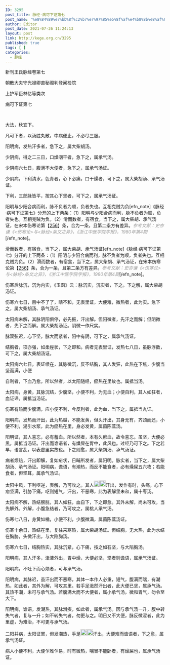 ```yaml
---
ID: 3295
post_title: 脉经·病可下证第七
post_name: '%e8%84%89%e7%bb%8f%c2%b7%e7%97%85%e5%8f%af%e4%b8%8b%e8%af%81%e7%ac%ac%e4%b8%83'
author: Editor
post_date: 2021-07-26 11:24:13
layout: post
link: http://kege.org.cn/3295
published: true
tags: [ ]
categories:
  - 脉经
---
```

新刊王氏脉经卷第七

朝散大夫守光禄卿直秘阁判登闻检院

上护军臣林亿等类次

病可下证第七

&nbsp;

大法，秋宜下。
<p class="content">凡可下者，以汤胜丸散，中病便止，不必尽三服。</p>
<p class="content">阳明病，发热汗多者，急下之，属大柴胡汤。</p>
<p class="content">少阴病，得之二三日，口燥咽干者，急下之，属承气汤。</p>
<p class="content">少阴病六七日，腹满不大便者，急下之，属承气汤证。</p>
<p class="content">少阴病，下利清水，色青者，心下必痛，口干燥者，可下之，属大柴胡汤、承气汤证。</p>
<p class="content">下利，三部脉皆平，按其心下坚者，可下之，属承气汤证。</p>
<p class="content">阳明与少阳合病而利，脉不负者为顺，负者失也。互相克贼为负[efn_note]《脉经·病可下证第七》分开的上下两条：（1）阳明与少阳合病而利，脉不负者为顺，负者失也。互相克贼为负。（2）滑而数者，有宿食，当下之，属大柴胡、承气汤证，在宋本伤寒论第【<a href="http://kege.org.cn/encyclopedia/%e3%80%90256%e3%80%91">256</a>】条，合为一条，且第二条方有差异。<span style="color: #999999;"><em>参考文献：史亦谦《&lt;伤寒论&gt;与&lt;脉经&gt;条文之异》，《浙江中医学院学报》，1980年第4期</em></span>[/efn_note]。</p>
<p class="content">滑而数者，有宿食，当下之，属大柴胡、承气汤证[efn_note]《脉经·病可下证第七》分开的上下两条：（1）阳明与少阳合病而利，脉不负者为顺，负者失也。互相克贼为负。（2）滑而数者，有宿食，当下之，属大柴胡、承气汤证，在宋本伤寒论第【<a href="http://kege.org.cn/encyclopedia/%e3%80%90256%e3%80%91">256</a>】条，合为一条，且第二条方有差异。<span style="color: #999999;"><em>参考文献：史亦谦《&lt;伤寒论&gt;与&lt;脉经&gt;条文之异》，《浙江中医学院学报》，1980年第4期</em></span>[/efn_note]。</p>
<p class="content">伤寒后脉沉，沉为内实，<span class="emphasis_small">《玉函》云：脉沉实，沉实者，下之。</span>下之解，属大柴胡汤证。</p>
<p class="content">伤寒六七日，目中不了了，睛不和，无表里证，大便难，微热者，此为实。急下之，属大柴胡汤、承气汤证。</p>
<p class="content">太阳病未解，其脉阴阳俱停，必先振，汗出解。但阳微者，先汗之而解；但阴微者，先下之而解。属大柴胡汤证。<span class="emphasis_small">阴微一作尺实。</span></p>
<p class="content">脉双弦迟，心下坚，脉大而紧者，阳中有阴，可下之，属承气汤证。</p>
<p class="content">结胸者，项亦强，如柔痓状，下之即和。病者无表里证，发热七八日，虽脉浮数，可下之，属大柴胡汤证。</p>
<p class="content">太阳病六七日，表证续在，其脉微沉，反不结胸，其人发狂，此热在下焦，少腹当坚而满，小便</p>
<p class="content">自利者，下血乃愈。所以然者，以太阳随经，瘀热在里故也。属抵当汤。</p>
<p class="content">太阳病，身黄，其脉沉结，少腹坚，小便不利，为无血；小便自利，其人如狂者，血证谛。属抵当汤证。</p>
<p class="content">伤寒有热而少腹满，应小便不利，今反利者，此为血，当下之，属抵当丸证。</p>
<p class="content">阳明病，发热而汗出，此为热越，不能发黄，但头汗出，其身无有，齐颈而还，小便不利，渴引水浆，此为瘀热在里，身必发黄，属茵陈蒿汤。</p>
<p class="content">阳明证，其人喜忘，必有蓄血。所以然者，本有久瘀血，故令喜忘。虽坚，大便必黑，属抵当汤证。汗出而谵语者，有燥屎在胃中，此风也。过经乃可下之。下之若早，语言乱，以表虚里实故也。下之则愈，属大柴胡汤、承气汤证。</p>
<p class="content">病者烦热，汗出即解，复如疟状，日晡所发者，属阳明。脉实者，当下之，属大柴胡汤、承气汤证。阳明病，谵语，有潮热，而反不能食者，必有燥屎五六枚；若能食者，但坚耳，属承气汤证。</p>
<p class="content">太阳中风，下利呕逆，表解，乃可攻之。其人<img class="picture_character" src="https://rwzyzs.pmphai.com/epub/5cd2470a7d1edc32c10d4456/OEBPS/images/txt007_11.png" alt="img" width="18" height="19" /><img class="picture_character" src="https://rwzyzs.pmphai.com/epub/5cd2470a7d1edc32c10d4456/OEBPS/images/txt007_12.png" alt="img" width="19" height="20" />汗出，发作有时，头痛，心下痞坚满，引胁下痛，呕则短气，汗出，不恶寒，此为表解里未和，属十枣汤。</p>
<p class="content">太阳病不解，热结膀胱，其人如狂，血自下，下之即愈。其外未解，尚未可攻，当先解外。外解，小腹急结者，乃可攻之，属桃人承气汤。</p>
<p class="content">伤寒七八日，身黄如橘，小便不利，少腹微满，属茵陈蒿汤证。</p>
<p class="content">伤寒十余日，热结在里，复往来寒热，属大柴胡汤证。但结胸，无大热，此为水结在胸胁，头微汗出，与大陷胸汤。</p>
<p class="content">伤寒六七日，结胸热实，其脉沉紧，心下痛，按之如石坚，与大陷胸汤。</p>
<p class="content">阳明病，其人汗多，津液外出，胃中燥，大便必坚，坚者则谵语，属承气汤证。</p>
<p class="content">阳明病，不吐下而心烦者，可与承气汤。</p>
<p class="content">阳明病，其脉迟，虽汗出而不恶寒，其体<span class="emphasis_small">一本作人</span>必重，短气，腹满而喘，有潮热，如此者，其外为解，可攻其里。若手足濈然汗出者，此大便已坚，属承气汤。其热不潮，未可与承气汤。若腹满大而不大便者，属小承气汤，微和胃气，勿令至大下。</p>
<p class="content">阳明病，谵语，发潮热，其脉滑疾，如此者，属承气汤。因与承气汤一升，腹中转失气者，复与一升；如不转失气者，勿更与之。明日又不大便，脉反微涩者，此为里虚，为难治，不可更与承气汤。</p>
<p class="content">二阳并病，太阳证罢，但发潮热，手足<img class="picture_character" src="https://rwzyzs.pmphai.com/epub/5cd2470a7d1edc32c10d4456/OEBPS/images/txt007_13.png" alt="img" width="20" height="20" /><img class="picture_character" src="https://rwzyzs.pmphai.com/epub/5cd2470a7d1edc32c10d4456/OEBPS/images/txt007_14.png" alt="img" width="19" height="20" />汗出，大便难而谵语者，下之愈，属承气汤证。</p>
<p class="content">病人小便不利，大便乍难乍易，时有微热，喘冒不能卧者，有燥屎也，属承气汤证。</p>